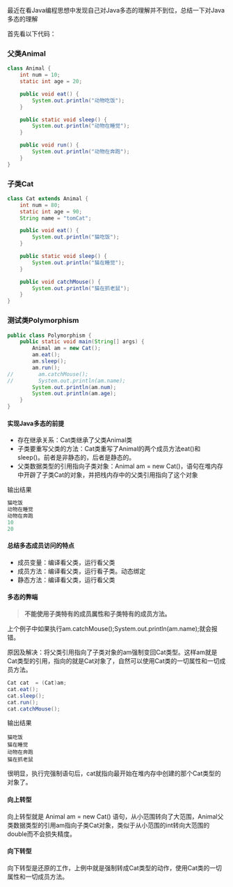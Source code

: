 最近在看Java编程思想中发现自己对Java多态的理解并不到位，总结一下对Java多态的理解

首先看以下代码：

### **父类Animal**

```java
class Animal {
    int num = 10;
    static int age = 20;

    public void eat() {
        System.out.println("动物吃饭");
    }

    public static void sleep() {
        System.out.println("动物在睡觉");
    }

    public void run() {
        System.out.println("动物在奔跑");
    }
}
```

### **子类Cat**

```java
class Cat extends Animal {
    int num = 80;
    static int age = 90;
    String name = "tomCat";

    public void eat() {
        System.out.println("猫吃饭");
    }

    public static void sleep() {
        System.out.println("猫在睡觉");
    }

    public void catchMouse() {
        System.out.println("猫在抓老鼠");
    }
}
```

### **测试类Polymorphism**

```java
public class Polymorphism {
    public static void main(String[] args) {
        Animal am = new Cat();
        am.eat();   
        am.sleep(); 
        am.run();   
//        am.catchMouse();
//        System.out.println(am.name);
        System.out.println(am.num);  
        System.out.println(am.age); 
    }
}
```

#### 实现Java多态的前提

- 存在继承关系：Cat类继承了父类Animal类
- 子类要重写父类的方法：Cat类重写了Animal的两个成员方法eat()和sleep()。前者是非静态的，后者是静态的。
- 父类数据类型的引用指向子类对象：Animal am = new Cat()，语句在堆内存中开辟了子类Cat的对象，并把栈内存中的父类引用指向了这个对象

输出结果

```java
猫吃饭
动物在睡觉
动物在奔跑
10
20
```

#### 总结多态成员访问的特点

- 成员变量：编译看父类，运行看父类
- 成员方法：编译看父类，运行看子类。动态绑定
- 静态方法：编译看父类，运行看父类

#### 多态的弊端

> **不能使用子类特有的成员属性和子类特有的成员方法。**

上个例子中如果执行am.catchMouse();System.out.println(am.name);就会报错。

原因及解决：将父类引用指向了子类对象的am强制变回Cat类型。这样am就是Cat类型的引用，指向的就是Cat对象了，自然可以使用Cat类的一切属性和一切成员方法。

```java
Cat cat  = (Cat)am;
cat.eat();   
cat.sleep();  
cat.run(); 
cat.catchMouse();  
```

输出结果

```
猫吃饭
猫在睡觉
动物在奔跑
猫在抓老鼠
```

很明显，执行完强制语句后，cat就指向最开始在堆内存中创建的那个Cat类型的对象了。

#### 向上转型

向上转型就是 Animal am = new Cat() 语句，从小范围转向了大范围，Animal父类数据类型的引用am指向子类Cat对象，类似于从小范围的int转向大范围的double而不会损失精度。

#### 向下转型

向下转型是还原的工作，上例中就是强制转成Cat类型的动作，使用Cat类的一切属性和一切成员方法。

